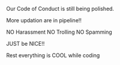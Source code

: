 Our Code of Conduct is still being polished.

More updation are in pipeline!!

NO Harassment
NO Trolling
NO Spamming

JUST be NICE!!

Rest everything is COOL while coding
